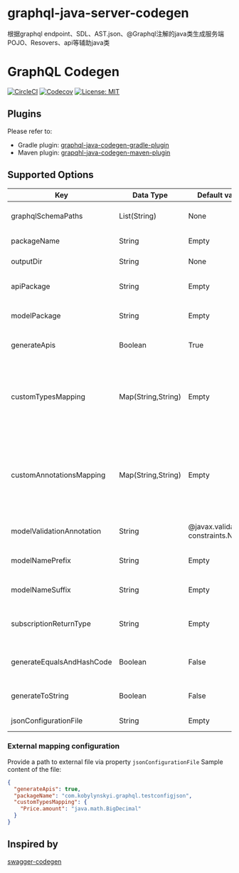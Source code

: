 # graphql-java-server-codegen
根据graphql endpoint、SDL、AST.json、@Graphql注解的java类生成服务端POJO、Resovers、api等辅助java类

# GraphQL Codegen #

[![CircleCI](https://img.shields.io/circleci/build/github/kobylynskyi/graphql-java-codegen)](https://circleci.com/gh/kobylynskyi/graphql-java-codegen/tree/master)
[![Codecov](https://img.shields.io/codecov/c/github/kobylynskyi/graphql-java-codegen)](https://codecov.io/gh/kobylynskyi/graphql-java-codegen)
[![License: MIT](https://img.shields.io/badge/License-MIT-yellow.svg)](https://opensource.org/licenses/MIT)

## Plugins

Please refer to:
* Gradle plugin: [graphql-java-codegen-gradle-plugin](https://github.com/kobylynskyi/graphql-java-codegen-gradle-plugin)
* Maven plugin: [grapqhl-java-codegen-maven-plugin](https://github.com/kobylynskyi/graphql-java-codegen-maven-plugin) 


## Supported Options

| Key                       | Data Type          | Default value                             | Description |
| ------------------------- | ------------------ | ----------------------------------------- | ----------- |
| graphqlSchemaPaths        | List(String)       | None                                      | GraphQL schema locations. You can supply multiple paths to GraphQL schemas. |
| packageName               | String             | Empty                                     | Java package for generated classes. |
| outputDir                 | String             | None                                      | The output target directory into which code will be generated. |
| apiPackage                | String             | Empty                                     | Java package for generated api classes (Query, Mutation, Subscription). |
| modelPackage              | String             | Empty                                     | Java package for generated model classes (type, input, interface, enum, union). |
| generateApis              | Boolean            | True                                      | Specifies whether api classes should be generated as well as model classes. |
| customTypesMapping        | Map(String,String) | Empty                                     | Can be used to supply custom mappings for scalars. <br/> Supports:<br/> * Map of (GraphqlObjectName.fieldName) to (JavaType) <br/> * Map of (GraphqlType) to (JavaType) |
| customAnnotationsMapping  | Map(String,String) | Empty                                     | Can be used to supply custom annotations (serializers) for scalars. <br/> Supports:<br/> * Map of (GraphqlObjectName.fieldName) to (JavaType) <br/> * Map of (GraphqlType) to (JavaType) |
| modelValidationAnnotation | String             | @javax.validation.<br>constraints.NotNull | Annotation for mandatory (NonNull) fields. Can be null/empty. |
| modelNamePrefix           | String             | Empty                                     | Sets the prefix for GraphQL model classes (type, input, interface, enum, union). |
| modelNameSuffix           | String             | Empty                                     | Sets the suffix for GraphQL model classes (type, input, interface, enum, union). |
| subscriptionReturnType    | String             | Empty                                     | Return type for subscription methods. For example: `org.reactivestreams.Publisher`, `io.reactivex.Observable`, etc. |
| generateEqualsAndHashCode | Boolean            | False                                     | Specifies whether generated model classes should have equals and hashCode methods defined. |
| generateToString          | Boolean            | False                                     | Specifies whether generated model classes should have toString method defined. |
| jsonConfigurationFile     | String             | Empty                                     | Path to an external mapping configuration. |

### External mapping configuration

Provide a path to external file via property `jsonConfigurationFile`
Sample content of the file:

```json
{
  "generateApis": true,
  "packageName": "com.kobylynskyi.graphql.testconfigjson",
  "customTypesMapping": {
    "Price.amount": "java.math.BigDecimal"
  }
}
```

## Inspired by
[swagger-codegen](https://github.com/swagger-api/swagger-codegen)

